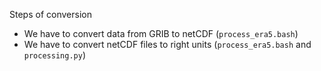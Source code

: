 Steps of conversion

- We have to convert data from GRIB to netCDF (`process_era5.bash`)
- We have to convert netCDF files to right units (`process_era5.bash` and `processing.py`)
